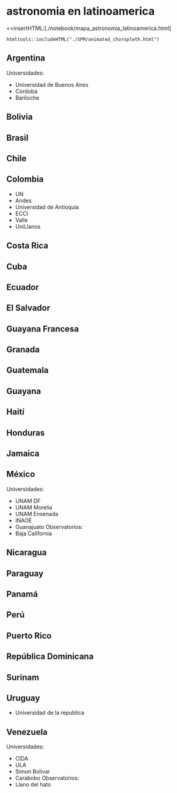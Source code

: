 # astronomia en latinoamerica

<<insertHTML:[./notebook/mapa_astronomia_latinoamerica.html]

```{r, echo=FALSE}
htmltools::includeHTML("./SPM/animated_choropleth.html")
```

## Argentina
Universidades:
- Universidad de Buenos Aires
- Cordoba
- Bariloche
## Bolivia
## Brasil
## Chile
## Colombia
- UN
- Andes
- Universidad de Antioquia
- ECCI
- Valle
- UniLlanos
## Costa Rica
## Cuba
## Ecuador
## El Salvador
## Guayana Francesa
## Granada
## Guatemala
## Guayana
## Haití
## Honduras
## Jamaica
## México
 Universidades: 
- UNAM DF
- UNAM Morelia
- UNAM Ensenada
- INAOE
- Guanajuato 
Observatorios:
- Baja California
## Nicaragua
## Paraguay
## Panamá
## Perú
## Puerto Rico
## República Dominicana
## Surinam
## Uruguay
- Universidad de la republica
## Venezuela 
Universidades:
- CIDA
- ULA
- Simon Bolivar
- Carabobo
Observatorios:
 - Llano del hato

